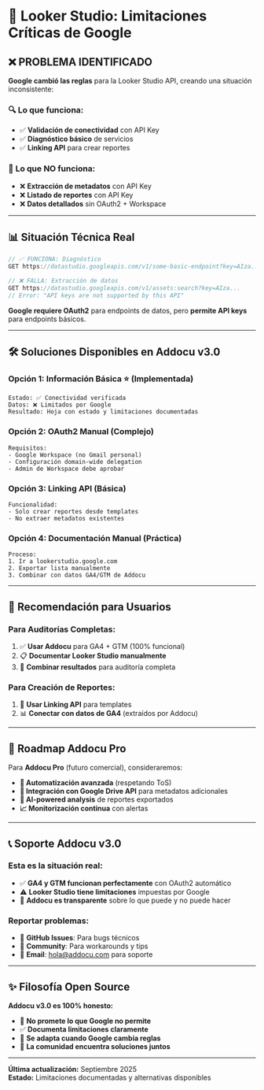 # 🚨 Looker Studio: Limitaciones Críticas de Google

## ❌ **PROBLEMA IDENTIFICADO**

**Google cambió las reglas** para la Looker Studio API, creando una situación inconsistente:

### 🔍 **Lo que funciona:**
- ✅ **Validación de conectividad** con API Key
- ✅ **Diagnóstico básico** de servicios
- ✅ **Linking API** para crear reportes

### 🚫 **Lo que NO funciona:**
- ❌ **Extracción de metadatos** con API Key
- ❌ **Listado de reportes** con API Key  
- ❌ **Datos detallados** sin OAuth2 + Workspace

---

## 📊 **Situación Técnica Real**

```javascript
// ✅ FUNCIONA: Diagnóstico
GET https://datastudio.googleapis.com/v1/some-basic-endpoint?key=AIza...

// ❌ FALLA: Extracción de datos
GET https://datastudio.googleapis.com/v1/assets:search?key=AIza...
// Error: "API keys are not supported by this API"
```

**Google requiere OAuth2** para endpoints de datos, pero **permite API keys** para endpoints básicos.

---

## 🛠️ **Soluciones Disponibles en Addocu v3.0**

### **Opción 1: Información Básica** ⭐ (Implementada)
```
Estado: ✅ Conectividad verificada
Datos: ❌ Limitados por Google
Resultado: Hoja con estado y limitaciones documentadas
```

### **Opción 2: OAuth2 Manual** (Complejo)
```
Requisitos:
- Google Workspace (no Gmail personal)
- Configuración domain-wide delegation  
- Admin de Workspace debe aprobar
```

### **Opción 3: Linking API** (Básica)
```
Funcionalidad:
- Solo crear reportes desde templates
- No extraer metadatos existentes
```

### **Opción 4: Documentación Manual** (Práctica)
```
Proceso:
1. Ir a lookerstudio.google.com
2. Exportar lista manualmente
3. Combinar con datos GA4/GTM de Addocu
```

---

## 🎯 **Recomendación para Usuarios**

### **Para Auditorías Completas:**
1. ✅ **Usar Addocu** para GA4 + GTM (100% funcional)
2. 📋 **Documentar Looker Studio manualmente**
3. 🔗 **Combinar resultados** para auditoría completa

### **Para Creación de Reportes:**
1. 🔗 **Usar Linking API** para templates
2. 📊 **Conectar con datos de GA4** (extraídos por Addocu)

---

## 🔮 **Roadmap Addocu Pro**

Para **Addocu Pro** (futuro comercial), consideraremos:

- **🤖 Automatización avanzada** (respetando ToS)
- **🔗 Integración con Google Drive API** para metadatos adicionales
- **🧠 AI-powered analysis** de reportes exportados
- **📈 Monitorización continua** con alertas

---

## 📞 **Soporte Addocu v3.0**

### **Esta es la situación real:**
- ✅ **GA4 y GTM funcionan perfectamente** con OAuth2 automático
- ⚠️ **Looker Studio tiene limitaciones** impuestas por Google
- 💪 **Addocu es transparente** sobre lo que puede y no puede hacer

### **Reportar problemas:**
- 🐛 **GitHub Issues**: Para bugs técnicos
- 💬 **Community**: Para workarounds y tips
- 📧 **Email**: hola@addocu.com para soporte

---

## ✨ **Filosofía Open Source**

**Addocu v3.0 es 100% honesto:**
- 🚫 **No promete lo que Google no permite**
- ✅ **Documenta limitaciones claramente** 
- 🔄 **Se adapta cuando Google cambia reglas**
- 🤝 **La comunidad encuentra soluciones juntos**

---

**Última actualización:** Septiembre 2025  
**Estado:** Limitaciones documentadas y alternativas disponibles